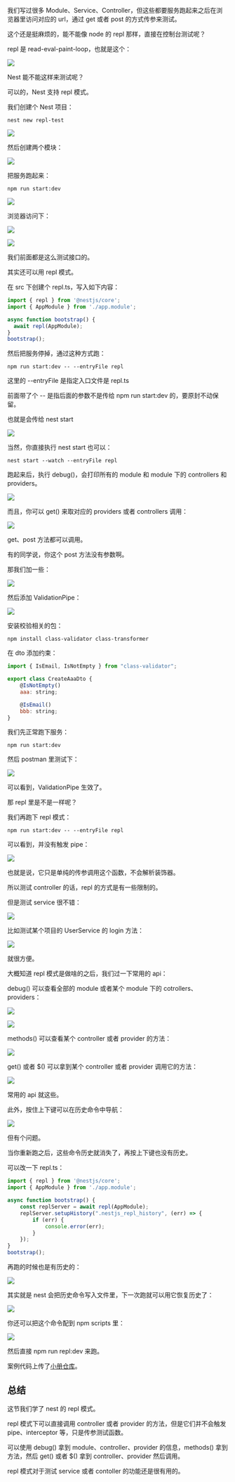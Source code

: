 我们写过很多 Module、Service、Controller，但这些都要服务跑起来之后在浏览器里访问对应的 url，通过 get 或者 post 的方式传参来测试。

这个还是挺麻烦的，能不能像 node 的 repl 那样，直接在控制台测试呢？

repl 是 read-eval-paint-loop，也就是这个：

![](https://p1-juejin.byteimg.com/tos-cn-i-k3u1fbpfcp/777cf2c0ab8b4f648dc795a37f320162~tplv-k3u1fbpfcp-jj-mark:0:0:0:0:q75.image#?w=566&h=482&s=51437&e=png&b=000000)

Nest 能不能这样来测试呢？

可以的，Nest 支持 repl 模式。

我们创建个 Nest 项目：

```
nest new repl-test
```

![](https://p3-juejin.byteimg.com/tos-cn-i-k3u1fbpfcp/137a3efc322e4e26ba648fb4a617f2f9~tplv-k3u1fbpfcp-jj-mark:0:0:0:0:q75.image#?w=840&h=642&s=141942&e=png&b=010101)

然后创建两个模块：

![](https://p1-juejin.byteimg.com/tos-cn-i-k3u1fbpfcp/6754d51a50bb4e16866d1c4483ba3c2b~tplv-k3u1fbpfcp-jj-mark:0:0:0:0:q75.image#?w=926&h=1016&s=239764&e=png&b=191919)

把服务跑起来：

```
npm run start:dev
```
![](https://p6-juejin.byteimg.com/tos-cn-i-k3u1fbpfcp/086be719b6654c86a246a2858423b588~tplv-k3u1fbpfcp-jj-mark:0:0:0:0:q75.image#?w=1704&h=994&s=451390&e=png&b=181818)

浏览器访问下：

![](https://p6-juejin.byteimg.com/tos-cn-i-k3u1fbpfcp/c09659fd4f4649f59ad5f9ba34369c4c~tplv-k3u1fbpfcp-jj-mark:0:0:0:0:q75.image#?w=600&h=182&s=19289&e=png&b=ffffff)

![](https://p9-juejin.byteimg.com/tos-cn-i-k3u1fbpfcp/c0d3997c6ede4de5a952612758bd4505~tplv-k3u1fbpfcp-jj-mark:0:0:0:0:q75.image#?w=604&h=204&s=19983&e=png&b=ffffff)

我们前面都是这么测试接口的。

其实还可以用 repl 模式。

在 src 下创建个 repl.ts，写入如下内容：

```javascript
import { repl } from '@nestjs/core';
import { AppModule } from './app.module';

async function bootstrap() {
  await repl(AppModule);
}
bootstrap();
```
然后把服务停掉，通过这种方式跑：

```
npm run start:dev -- --entryFile repl
```

这里的 --entryFile 是指定入口文件是 repl.ts

前面带了个 -- 是指后面的参数不是传给 npm run start:dev 的，要原封不动保留。

也就是会传给 nest start

![](https://p6-juejin.byteimg.com/tos-cn-i-k3u1fbpfcp/2b21e78e1a14452c80196ae20c545812~tplv-k3u1fbpfcp-jj-mark:0:0:0:0:q75.image#?w=690&h=114&s=25838&e=png&b=202020)

当然，你直接执行 nest start 也可以：

```
nest start --watch --entryFile repl
```

跑起来后，执行 debug()，会打印所有的 module 和 module 下的 controllers 和 providers。

![](https://p6-juejin.byteimg.com/tos-cn-i-k3u1fbpfcp/2b15e5eb0e5b474db29720e3211d9a9d~tplv-k3u1fbpfcp-jj-mark:0:0:0:0:q75.image#?w=588&h=794&s=87297&e=png&b=181818)

而且，你可以 get() 来取对应的 providers 或者 controllers 调用：

![](https://p6-juejin.byteimg.com/tos-cn-i-k3u1fbpfcp/ebfcd94265ab490a8d31e3ebf6b542f5~tplv-k3u1fbpfcp-jj-mark:0:0:0:0:q75.image#?w=1062&h=698&s=116051&e=png&b=1c1c1c)

get、post 方法都可以调用。

有的同学说，你这个 post 方法没有参数啊。

那我们加一些：

![](https://p6-juejin.byteimg.com/tos-cn-i-k3u1fbpfcp/cdf7f5845e854489b829e8186aac5695~tplv-k3u1fbpfcp-jj-mark:0:0:0:0:q75.image#?w=690&h=286&s=36309&e=png&b=1f1f1f)

然后添加 ValidationPipe：

![](https://p6-juejin.byteimg.com/tos-cn-i-k3u1fbpfcp/01be04999b794519b5e3fdf793c37b82~tplv-k3u1fbpfcp-jj-mark:0:0:0:0:q75.image#?w=1046&h=612&s=127403&e=png&b=1f1f1f)

安装校验相关的包：

```
npm install class-validator class-transformer
```

在 dto 添加约束：

```javascript
import { IsEmail, IsNotEmpty } from "class-validator";

export class CreateAaaDto {
    @IsNotEmpty()
    aaa: string;

    @IsEmail()
    bbb: string;
}
```

我们先正常跑下服务：

```
npm run start:dev
```
然后 postman 里测试下：

![](https://p6-juejin.byteimg.com/tos-cn-i-k3u1fbpfcp/c14f46a195014e37b9c954d504fbfb5c~tplv-k3u1fbpfcp-jj-mark:0:0:0:0:q75.image#?w=788&h=838&s=83951&e=png&b=fcfcfc)

可以看到，ValidationPipe 生效了。

那 repl 里是不是一样呢？

我们再跑下 repl 模式：

```
npm run start:dev -- --entryFile repl
```

可以看到，并没有触发 pipe：

![](https://p6-juejin.byteimg.com/tos-cn-i-k3u1fbpfcp/bfd8ec0cd0ff4570b7a77d1794988bcd~tplv-k3u1fbpfcp-jj-mark:0:0:0:0:q75.image#?w=1098&h=804&s=167939&e=png&b=1b1b1b)

也就是说，它只是单纯的传参调用这个函数，不会解析装饰器。

所以测试 controller 的话，repl 的方式是有一些限制的。

但是测试 service 很不错：

![](https://p9-juejin.byteimg.com/tos-cn-i-k3u1fbpfcp/637e0aaca9bd4ffca0ea475da193c2bc~tplv-k3u1fbpfcp-jj-mark:0:0:0:0:q75.image#?w=644&h=214&s=26237&e=png&b=181818)

比如测试某个项目的 UserService 的 login 方法：

![](https://p3-juejin.byteimg.com/tos-cn-i-k3u1fbpfcp/c56f9d0f87ac40a5978c5f47ecd902fa~tplv-k3u1fbpfcp-jj-mark:0:0:0:0:q75.image#?w=1534&h=1422&s=336812&e=png&b=191919)

就很方便。

大概知道 repl 模式是做啥的之后，我们过一下常用的 api：

debug() 可以查看全部的 module 或者某个 module 下的 cotrollers、providers：

![](https://p9-juejin.byteimg.com/tos-cn-i-k3u1fbpfcp/47567c24da6341bb93687460679247a5~tplv-k3u1fbpfcp-jj-mark:0:0:0:0:q75.image#?w=466&h=644&s=62438&e=png&b=181818)

![](https://p9-juejin.byteimg.com/tos-cn-i-k3u1fbpfcp/a8bf9ec2ffbd40a8a1b9b97fc276aa44~tplv-k3u1fbpfcp-jj-mark:0:0:0:0:q75.image#?w=426&h=296&s=28159&e=png&b=181818)

methods() 可以查看某个 controller 或者 provider 的方法：

![](https://p1-juejin.byteimg.com/tos-cn-i-k3u1fbpfcp/843e3284b7444bff885c5a825cf853a0~tplv-k3u1fbpfcp-jj-mark:0:0:0:0:q75.image#?w=530&h=338&s=27089&e=png&b=181818)

get() 或者 $() 可以拿到某个 controller 或者 provider 调用它的方法：

![](https://p3-juejin.byteimg.com/tos-cn-i-k3u1fbpfcp/7e4482f8468f4657aa76e08100e363d1~tplv-k3u1fbpfcp-jj-mark:0:0:0:0:q75.image#?w=800&h=288&s=40856&e=png&b=181818)

常用的 api 就这些。

此外，按住上下键可以在历史命令中导航：

![](https://p1-juejin.byteimg.com/tos-cn-i-k3u1fbpfcp/981e59361f9e45b0b425cdedcf8e0bd3~tplv-k3u1fbpfcp-jj-mark:0:0:0:0:q75.image#?w=1234&h=718&s=96689&e=gif&f=26&b=191919)

但有个问题。

当你重新跑之后，这些命令历史就消失了，再按上下键也没有历史。

可以改一下 repl.ts：

```javascript
import { repl } from '@nestjs/core';
import { AppModule } from './app.module';

async function bootstrap() {
    const replServer = await repl(AppModule);
    replServer.setupHistory(".nestjs_repl_history", (err) => {
        if (err) {
            console.error(err);
        }
    });
}
bootstrap();

```
再跑的时候也是有历史的：

![](https://p6-juejin.byteimg.com/tos-cn-i-k3u1fbpfcp/4d9ffa40680b4004a7f84bba633b0524~tplv-k3u1fbpfcp-jj-mark:0:0:0:0:q75.image#?w=1572&h=764&s=319655&e=gif&f=42&b=191919)

其实就是 nest 会把历史命令写入文件里，下一次跑就可以用它恢复历史了：

![](https://p6-juejin.byteimg.com/tos-cn-i-k3u1fbpfcp/7adf2d8d4d024957b788c25fd46cf2af~tplv-k3u1fbpfcp-jj-mark:0:0:0:0:q75.image#?w=482&h=272&s=27250&e=png&b=1f1f1f)

你还可以把这个命令配到 npm scripts 里：

![](https://p3-juejin.byteimg.com/tos-cn-i-k3u1fbpfcp/e8da4ff55b144c98b61c6a4ab7af0873~tplv-k3u1fbpfcp-jj-mark:0:0:0:0:q75.image#?w=924&h=114&s=25935&e=png&b=202020)

然后直接 npm run repl:dev 来跑。

案例代码上传了[小册仓库](https://github.com/QuarkGluonPlasma/nestjs-course-code/tree/main/repl-login)。

## 总结

这节我们学了 nest 的 repl 模式。

repl 模式下可以直接调用 controller 或者 provider 的方法，但是它们并不会触发 pipe、interceptor 等，只是传参测试函数。

可以使用 debug() 拿到 module、controller、provider 的信息，methods() 拿到方法，然后 get() 或者 $() 拿到 controller、provider 然后调用。

repl 模式对于测试 service 或者 contoller 的功能还是很有用的。
